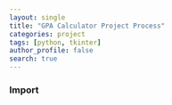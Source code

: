 ```yaml
---
layout: single
title: "GPA Calculator Project Process"
categories: project
tags: [python, tkinter]
author_profile: false
search: true
---
```


### Import
